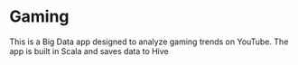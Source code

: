 # Gaming

This is a Big Data app designed to analyze gaming trends on YouTube. The app is built in Scala and saves data to Hive
